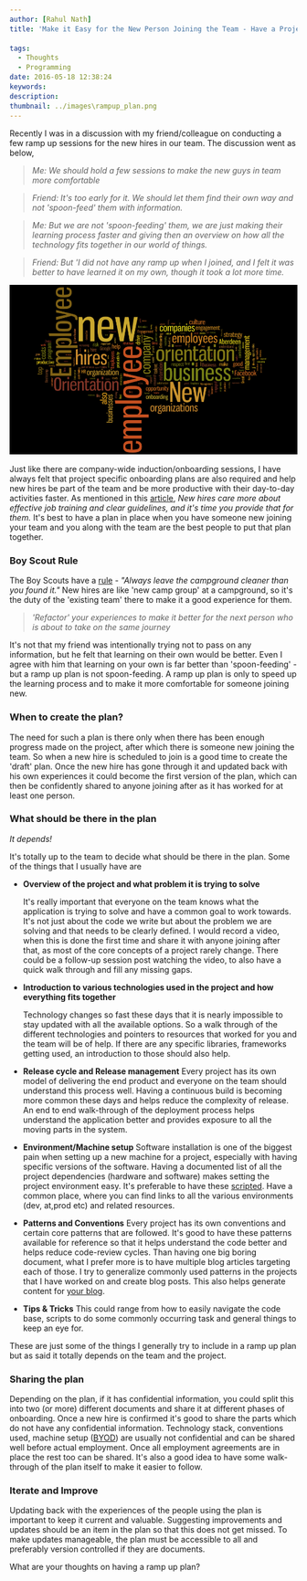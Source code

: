 ```yaml
---
author: [Rahul Nath]
title: 'Make it Easy for the New Person Joining the Team - Have a Project Ramp up Plan'
  
tags:
  - Thoughts
  - Programming
date: 2016-05-18 12:38:24
keywords:
description:
thumbnail: ../images\rampup_plan.png
---
```


Recently I was in a discussion with my friend/colleague on conducting a few ramp up sessions for the new hires in our team. The discussion went as below,

> _Me: We should hold a few sessions to make the new guys in team more comfortable_

> _Friend: It's too early for it. We should let them find their own way and not 'spoon-feed' them with information._

> _Me: But we are not 'spoon-feeding' them, we are just making their learning process faster and giving then an overview on how all the technology fits together in our world of things._

> _Friend: But 'I did not have any ramp up when I joined, and I felt it was better to have learned it on my own, though it took a lot more time._

<a href="http://www.mindtickle.com/wp-content/uploads/2014/02/new_employee_orientation_business_strategy_research.png" class="center" title="Image, from http://www.mindtickle.com/wp-content/uploads/2014/02/new_employee_orientation_business_strategy_research.png"><img src="../images\rampup_plan.png" class="center" alt="Rampup Plan"></a>

Just like there are company-wide induction/onboarding sessions, I have always felt that project specific onboarding plans are also required and help new hires be part of the team and be more productive with their day-to-day activities faster. As mentioned in this [article](http://www.fastcompany.com/3029820/work-smart/infographic-the-real-ways-to-hold-on-to-new-hires/3), _New hires care more about effective job training and clear guidelines, and it's time you provide that for them._ It's best to have a plan in place when you have someone new joining your team and you along with the team are the best people to put that plan together.

### Boy Scout Rule

The Boy Scouts have a [rule](http://programmer.97things.oreilly.com/wiki/index.php/The_Boy_Scout_Rule) - _"Always leave the campground cleaner than you found it."_ New hires are like 'new camp group' at a campground, so it's the duty of the 'existing team' there to make it a good experience for them.

> _'Refactor' your experiences to make it better for the next person who is about to take on the same journey_

It's not that my friend was intentionally trying not to pass on any information, but he felt that learning on their own would be better. Even I agree with him that learning on your own is far better than 'spoon-feeding' - but a ramp up plan is not spoon-feeding. A ramp up plan is only to speed up the learning process and to make it more comfortable for someone joining new.

### When to create the plan?

The need for such a plan is there only when there has been enough progress made on the project, after which there is someone new joining the team. So when a new hire is scheduled to join is a good time to create the 'draft' plan. Once the new hire has gone through it and updated back with his own experiences it could become the first version of the plan, which can then be confidently shared to anyone joining after as it has worked for at least one person.

### What should be there in the plan

_It depends!_

It's totally up to the team to decide what should be there in the plan. Some of the things that I usually have are

- **Overview of the project and what problem it is trying to solve**

  It's really important that everyone on the team knows what the application is trying to solve and have a common goal to work towards. It's not just about the code we write but about the problem we are solving and that needs to be clearly defined. I would record a video, when this is done the first time and share it with anyone joining after that, as most of the core concepts of a project rarely change. There could be a follow-up session post watching the video, to also have a quick walk through and fill any missing gaps.

- **Introduction to various technologies used in the project and how everything fits together**

  Technology changes so fast these days that it is nearly impossible to stay updated with all the available options. So a walk through of the different technologies and pointers to resources that worked for you and the team will be of help. If there are any specific libraries, frameworks getting used, an introduction to those should also help.

- **Release cycle and Release management**
  Every project has its own model of delivering the end product and everyone on the team should understand this process well. Having a continuous build is becoming more common these days and helps reduce the complexity of release. An end to end walk-through of the deployment process helps understand the application better and provides exposure to all the moving parts in the system.

- **Environment/Machine setup**
  Software installation is one of the biggest pain when setting up a new machine for a project, especially with having specific versions of the software. Having a documented list of all the project dependencies (hardware and software) makes setting the project environment easy. It's preferable to have these [scripted](https://chocolatey.org/). Have a common place, where you can find links to all the various environments (dev, at,prod etc) and related resources.

- **Patterns and Conventions**
  Every project has its own conventions and certain core patterns that are followed. It's good to have these patterns available for reference so that it helps understand the code better and helps reduce code-review cycles. Than having one big boring document, what I prefer more is to have multiple blog articles targeting each of those. I try to generalize commonly used patterns in the projects that I have worked on and create blog posts. This also helps generate content for [your blog](http://www.rahulpnath.com/blog/get-started-with-your-blog/).

- **Tips & Tricks**
  This could range from how to easily navigate the code base, scripts to do some commonly occurring task and general things to keep an eye for.

These are just some of the things I generally try to include in a ramp up plan but as said it totally depends on the team and the project.

### Sharing the plan

Depending on the plan, if it has confidential information, you could split this into two (or more) different documents and share it at different phases of onboarding. Once a new hire is confirmed it's good to share the parts which do not have any confidential information. Technology stack, conventions used, machine setup ([BYOD](https://en.wikipedia.org/wiki/Bring_your_own_device)) are usually not confidential and can be shared well before actual employment. Once all employment agreements are in place the rest too can be shared. It's also a good idea to have some walk-through of the plan itself to make it easier to follow.

### Iterate and Improve

Updating back with the experiences of the people using the plan is important to keep it current and valuable. Suggesting improvements and updates should be an item in the plan so that this does not get missed. To make updates manageable, the plan must be accessible to all and preferably version controlled if they are documents.

What are your thoughts on having a ramp up plan?
